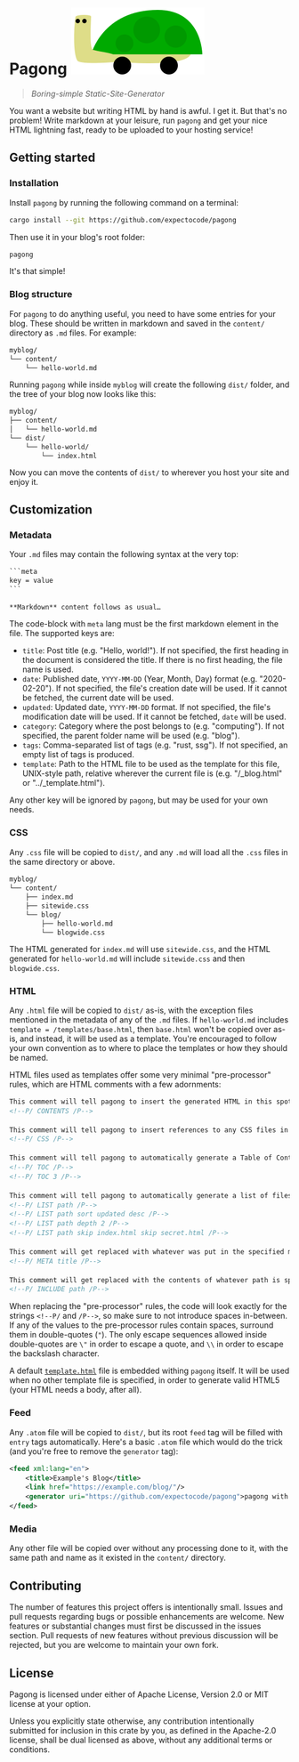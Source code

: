 # Pagong ![pagong's logo](logo.svg)

> *Boring-simple Static-Site-Generator*

You want a website but writing HTML by hand is awful. I get it. But that's no problem! Write markdown at your leisure, run `pagong` and get your nice HTML lightning fast, ready to be uploaded to your hosting service!

## Getting started

### Installation

Install `pagong` by running the following command on a terminal:

```sh
cargo install --git https://github.com/expectocode/pagong
```

Then use it in your blog's root folder:

```sh
pagong
```

It's that simple!

### Blog structure

For `pagong` to do anything useful, you need to have some entries for your blog. These should be written in markdown and saved in the `content/` directory as `.md` files. For example:

```
myblog/
└── content/
    └── hello-world.md
```

Running `pagong` while inside `myblog` will create the following `dist/` folder, and the tree of your blog now looks like this:

```
myblog/
├── content/
│   └── hello-world.md
└── dist/
    └── hello-world/
        └── index.html
```

Now you can move the contents of `dist/` to wherever you host your site and enjoy it.

## Customization

### Metadata

Your `.md` files may contain the following syntax at the very top:

````
```meta
key = value
```

**Markdown** content follows as usual…
````

The code-block with `meta` lang must be the first markdown element in the file. The supported keys are:

* `title`: Post title (e.g. "Hello, world!"). If not specified, the first heading in the document is considered the title. If there is no first heading, the file name is used.
* `date`: Published date, `YYYY-MM-DD` (Year, Month, Day) format (e.g. "2020-02-20"). If not specified, the file's creation date will be used. If it cannot be fetched, the current date will be used.
* `updated`: Updated date, `YYYY-MM-DD` format. If not specified, the file's modification date will be used. If it cannot be fetched, `date` will be used.
* `category`: Category where the post belongs to (e.g. "computing"). If not specified, the parent folder name will be used (e.g. "blog").
* `tags`: Comma-separated list of tags (e.g. "rust, ssg"). If not specified, an empty list of tags is produced.
* `template`: Path to the HTML file to be used as the template for this file, UNIX-style path, relative wherever the current file is (e.g. "/_blog.html" or "../_template.html").

Any other key will be ignored by `pagong`, but may be used for your own needs.

### CSS

Any `.css` file will be copied to `dist/`, and any `.md` will load all the `.css` files in the same directory or above.

```
myblog/
└── content/
    ├── index.md
    ├── sitewide.css
    └── blog/
        ├── hello-world.md
        └── blogwide.css
```

The HTML generated for `index.md` will use `sitewide.css`, and the HTML generated for `hello-world.md` will include `sitewide.css` and then `blogwide.css`.

### HTML

Any `.html` file will be copied to `dist/` as-is, with the exception files mentioned in the metadata of any of the `.md` files. If `hello-world.md` includes `template = /templates/base.html`, then `base.html` won't be copied over as-is, and instead, it will be used as a template. You're encouraged to follow your own convention as to where to place the templates or how they should be named.

HTML files used as templates offer some very minimal "pre-processor" rules, which are HTML comments with a few adornments:

```html
This comment will tell pagong to insert the generated HTML in this spot:
<!--P/ CONTENTS /P-->

This comment will tell pagong to insert references to any CSS files in this spot:
<!--P/ CSS /P-->

This comment will tell pagong to automatically generate a Table of Contents for the current page (based on Markdown headings). You may optionally set the maximum depth:
<!--P/ TOC /P-->
<!--P/ TOC 3 /P-->

This comment will tell pagong to automatically generate a list of files in the given path (relative to the current markdown file). You may optionally sort by a meta key in either asc-ending or desc-ending order. You may optionally set a maximum depth. You may optionally skip certain relative URIs. You may combine all of these settings:
<!--P/ LIST path /P-->
<!--P/ LIST path sort updated desc /P-->
<!--P/ LIST path depth 2 /P-->
<!--P/ LIST path skip index.html skip secret.html /P-->

This comment will get replaced with whatever was put in the specified metadata key (in this example, the title):
<!--P/ META title /P-->

This comment will get replaced with the contents of whatever path is specified (relative to the current markdown file). HTML files won't be escaped, but everything else will:
<!--P/ INCLUDE path /P-->
```

When replacing the "pre-processor" rules, the code will look exactly for the strings `<!--P/` and `/P-->`, so make sure to not introduce spaces in-between. If any of the values to the pre-processor rules contain spaces, surround them in double-quotes (`"`). The only escape sequences allowed inside double-quotes are `\"` in order to escape a quote, and `\\` in order to escape the backslash character.

A default [`template.html`] file is embedded withing `pagong` itself. It will be used when no other template file is specified, in order to generate valid HTML5 (your HTML needs a body, after all).

[`template.html`]: https://github.com/Lonami/pagong/blob/master/template.html

### Feed

Any `.atom` file will be copied to `dist/`, but its root `feed` tag will be filled with `entry` tags automatically. Here's a basic `.atom` file which would do the trick (and you're free to remove the `generator` tag):

```xml
<feed xml:lang="en">
    <title>Example's Blog</title>
    <link href="https://example.com/blog/"/>
    <generator uri="https://github.com/expectocode/pagong">pagong with atom_syndication</generator>
</feed>
```

### Media

Any other file will be copied over without any processing done to it, with the same path and name as it existed in the `content/` directory.

## Contributing

The number of features this project offers is intentionally small. Issues and pull requests regarding bugs or possible enhancements are welcome. New features or substantial changes must first be discussed in the issues section. Pull requests of new features without previous discussion will be rejected, but you are welcome to maintain your own fork.

## License

Pagong is licensed under either of Apache License, Version 2.0 or MIT license at your option.

Unless you explicitly state otherwise, any contribution intentionally submitted for inclusion in this crate by you, as defined in the Apache-2.0 license, shall be dual licensed as above, without any additional terms or conditions.

